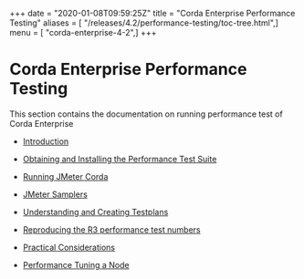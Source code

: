 +++
date = "2020-01-08T09:59:25Z"
title = "Corda Enterprise Performance Testing"
aliases = [ "/releases/4.2/performance-testing/toc-tree.html",]
menu = [ "corda-enterprise-4-2",]
+++


# Corda Enterprise Performance Testing

This section contains the documentation on running performance test of Corda Enterprise


* [Introduction](introduction.md)

* [Obtaining and Installing the Performance Test Suite](installation.md)

* [Running JMeter Corda](running-jmeter-corda.md)

* [JMeter Samplers](jmeter-samplers.md)

* [Understanding and Creating Testplans](jmeter-testplans.md)

* [Reproducing the R3 performance test numbers](r3-performance-runs.md)

* [Practical Considerations](practical-considerations.md)

* [Performance Tuning a Node](performance-tuning.md)



